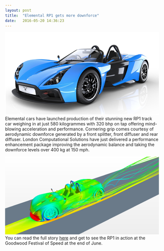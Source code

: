 ```yaml
---
layout: post
title:  "Elemental RP1 gets more downforce"
date:   2016-05-20 14:36:23
---
```


<span class="image featured"><img src="/images/Elemental-pics/RP1.png" alt=""></span>
Elemental cars have launched production of their stunning new RP1 track car weighing in at just 580 kilogrammes with 320 bhp on tap offering mind-blowing acceleration and performance. Cornering grip comes courtesy of aerodynamic downforce generated by a front splitter, front diffuser and rear diffuser. London Computational Solutions have just delivered a performance enhancement package improving the aerodynamic balance and taking the downforce levels over 400 kg at 150 mph.

<span class="image featured"><img src="/images/Elemental-pics/pic7.png" alt=""></span>
You can read the full story <a href="/elemental">here</a> and get to see the RP1 in action at the Goodwood Festival of Speed at the end of June. 
